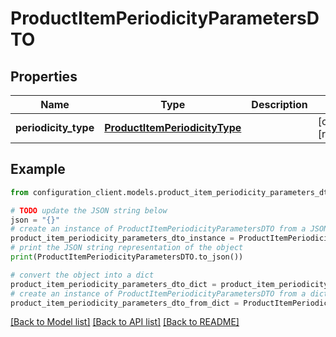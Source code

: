 # ProductItemPeriodicityParametersDTO


## Properties

Name | Type | Description | Notes
------------ | ------------- | ------------- | -------------
**periodicity_type** | [**ProductItemPeriodicityType**](ProductItemPeriodicityType.md) |  | [optional] [readonly] 

## Example

```python
from configuration_client.models.product_item_periodicity_parameters_dto import ProductItemPeriodicityParametersDTO

# TODO update the JSON string below
json = "{}"
# create an instance of ProductItemPeriodicityParametersDTO from a JSON string
product_item_periodicity_parameters_dto_instance = ProductItemPeriodicityParametersDTO.from_json(json)
# print the JSON string representation of the object
print(ProductItemPeriodicityParametersDTO.to_json())

# convert the object into a dict
product_item_periodicity_parameters_dto_dict = product_item_periodicity_parameters_dto_instance.to_dict()
# create an instance of ProductItemPeriodicityParametersDTO from a dict
product_item_periodicity_parameters_dto_from_dict = ProductItemPeriodicityParametersDTO.from_dict(product_item_periodicity_parameters_dto_dict)
```
[[Back to Model list]](../README.md#documentation-for-models) [[Back to API list]](../README.md#documentation-for-api-endpoints) [[Back to README]](../README.md)


